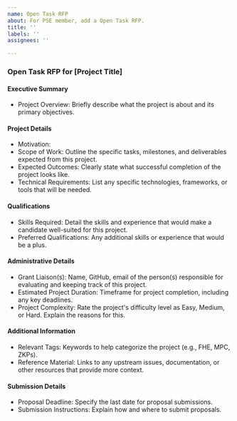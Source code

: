 ```yaml
---
name: Open Task RFP
about: For PSE member, add a Open Task RFP.
title: ''
labels: ''
assignees: ''

---
```


### Open Task RFP for [Project Title]

#### Executive Summary

- Project Overview: Briefly describe what the project is about and its primary objectives.
  
#### Project Details

- Motivation: 
- Scope of Work: Outline the specific tasks, milestones, and deliverables expected from this project.
- Expected Outcomes: Clearly state what successful completion of the project looks like.
- Technical Requirements: List any specific technologies, frameworks, or tools that will be needed.

#### Qualifications

- Skills Required: Detail the skills and experience that would make a candidate well-suited for this project.
- Preferred Qualifications: Any additional skills or experience that would be a plus.

#### Administrative Details

- Grant Liaison(s): Name, GitHub, email of the person(s) responsible for evaluating and keeping track of this project.
- Estimated Project Duration: Timeframe for project completion, including any key deadlines.
- Project Complexity: Rate the project's difficulty level as Easy, Medium, or Hard. Explain the reasons for this.

#### Additional Information

- Relevant Tags: Keywords to help categorize the project (e.g., FHE, MPC, ZKPs).
- Reference Material: Links to any upstream issues, documentation, or other resources that provide more context.

#### Submission Details

- Proposal Deadline: Specify the last date for proposal submissions.
- Submission Instructions: Explain how and where to submit proposals.
